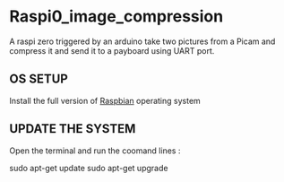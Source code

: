 # Raspi0_image_compression
A raspi zero triggered by an arduino take two pictures from a Picam and compress it and send it to a payboard using UART port.

## OS SETUP 
Install the full version of [Raspbian](https://www.raspberrypi.org/software/operating-systems/#raspberry-pi-os-32-bit) operating system 

## UPDATE THE SYSTEM
Open the terminal and run the coomand lines : 

 sudo apt-get update
 sudo apt-get upgrade

